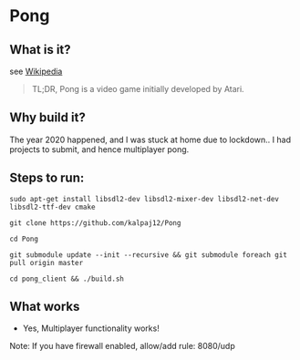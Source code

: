# Pong


## What is it?
see [Wikipedia](https://en.wikipedia.org/wiki/Pong)

> TL;DR, Pong is a video game initially developed by Atari.

## Why build it?
The year 2020 happened, and I was stuck at home due to lockdown.. I had projects to submit, and hence multiplayer pong.

## Steps to run:

    sudo apt-get install libsdl2-dev libsdl2-mixer-dev libsdl2-net-dev libsdl2-ttf-dev cmake

    git clone https://github.com/kalpaj12/Pong

    cd Pong

    git submodule update --init --recursive && git submodule foreach git pull origin master

    cd pong_client && ./build.sh

## What works
* Yes, Multiplayer functionality works!


Note: If you have firewall enabled, allow/add rule: 8080/udp
